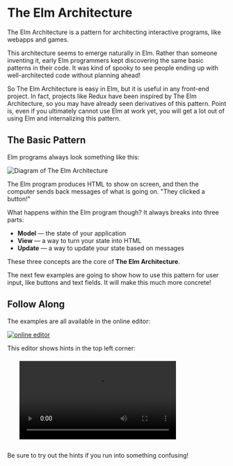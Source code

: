 # The Elm Architecture

The Elm Architecture is a pattern for architecting interactive programs, like webapps and games.

This architecture seems to emerge naturally in Elm. Rather than someone inventing it, early Elm programmers kept discovering the same basic patterns in their code. It was kind of spooky to see people ending up with well-architected code without planning ahead!

So The Elm Architecture is easy in Elm, but it is useful in any front-end project. In fact, projects like Redux have been inspired by The Elm Architecture, so you may have already seen derivatives of this pattern. Point is, even if you ultimately cannot use Elm at work yet, you will get a lot out of using Elm and internalizing this pattern.

## The Basic Pattern

Elm programs always look something like this:

![Diagram of The Elm Architecture](buttons.svg)

The Elm program produces HTML to show on screen, and then the computer sends back messages of what is going on. "They clicked a button!"

What happens within the Elm program though? It always breaks into three parts:

- **Model** &mdash; the state of your application
- **View** &mdash; a way to turn your state into HTML
- **Update** &mdash; a way to update your state based on messages

These three concepts are the core of **The Elm Architecture**.

The next few examples are going to show how to use this pattern for user input, like buttons and text fields. It will make this much more concrete!

## Follow Along

The examples are all available in the online editor:

[![online editor](try.png)](https://elm-lang.org/try)

This editor shows hints in the top left corner:

<video id="hints-video" width="360" height="180" autoplay loop style="margin: 0.55em 0 1em 2em;" onclick="var v = document.getElementById('hints-video'); v.paused ? (v.play(), v.style.opacity = 1) : (v.pause(), v.style.opacity = 0.5)">
  <source src="hints.mp4" type="video/mp4">
</video>

Be sure to try out the hints if you run into something confusing!
